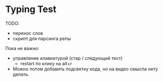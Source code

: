 # Typing Test

TODO:

- перенос слов
- скрипт для парсинга репы

Пока не важно:

- управление клавиатурой (стар / следующий тест)
  - restart по клику на alt+r
- Можно потом добавить подсветку кода, но на видео смысла нету делать.
